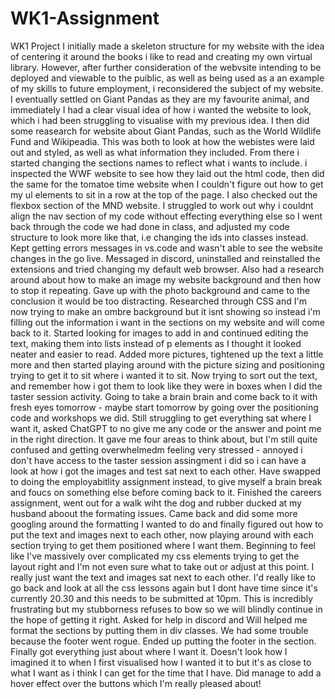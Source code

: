 # WK1-Assignment

WK1 Project
I initially made a skeleton structure for my website with the idea of centering it around the books i like to read and creating my own virtual library. However, after further consideration of the webvsite intending to be deployed and viewable to the puiblic, as well as being used as a an example of my skills to future employment, i reconsidered the subject of my website.
I eventually settled on Giant Pandas as they are my favourite animal, and immediately I had a clear visual idea of how i wanted the website to look, which i had been struggling to visualise with my previous idea. I then did some reasearch for website about Giant Pandas, such as the World Wildlife Fund and Wikipeadia. This was both to look at how the webistes were laid out and styled, as well as what information they included. From there i started changing the sections names to reflect what i wants to include.
i inspected the WWF website to see how they laid out the html code, then did the same for the tomatoe time website when I couldn't figure out how to get my ul elements to sit in a row at the top of the page. I also checked out the flexbox section of the MND website.
I struggled to work out why i couldnt align the nav section of my code without effecting everything else so I went back through the code we had done in class, and adjusted my code structure to look more like that, i.e changing the ids into classes instead.
Kept getting errors messages in vs.code and wasn't able to see the website changes in the go live. Messaged in discord, uninstalled and reinstalled the extensions and tried changing my default web browser. Also had a research around about how to make an image my website background and then how to stop it repeating.
Gave up with the photo background and came to the conclusion it would be too distracting. Researched through CSS and I'm now trying to make an ombre background but it isnt showing so instead i'm filling out the information i want in the sections on my website and will come back to it.
Started looking for images to add in and continued editing the text, making them into lists instead of p elements as I thought it looked neater and easier to read.
Added more pictures, tightened up the text a little more and then started playing around with the picture sizing and positioning trying to get it to sit where i wanted it to sit.
Now trying to sort out the text, and remember how i got them to look like they were in boxes when I did the taster session activity. Going to take a brain brain and come back to it with fresh eyes tomorrow - maybe start tomorrow by going over the positioning code and workshops we did.
Still struggling to get everything sat where I want it, asked ChatGPT to no give me any code or the answer and point me in the right direction. It gave me four areas to think about, but I'm still quite confused and getting overwhelmedm feeling very stressed - annoyed i don't have access to the taster session assingment i did so i can have a look at how i got the images and test sat next to each other. Have swapped to doing the employabitlity assignment instead, to give myself a brain break and foucs on something else before coming back to it.
Finished the careers assignment, went out for a walk wiht the dog and rubber ducked at my husband aboout the formating issues. Came back and did some more googling around the formatting I wanted to do and finally figured out how to put the text and images next to each other, now playing around with each section trying to get them positioned where I want them.
Beginning to feel like I've massively over complicated my css elements trying to get the layout right and I'm not even sure what to take out or adjust at this point. I really just want the text and images sat next to each other. I'd really like to go back and look at all the css lessons again but I dont have time since it's currently 20.30 and this needs to be submitted at 10pm. This is incredibly frustrating but my stubborness refuses to bow so we will blindly continue in the hope of getting it right.
Asked for help in discord and Will helped me format the sections by putting them in div classes. We had some trouble because the footer went rogue. Ended up putting the footer in the section.
Finally got everything just about where I want it. Doesn't look how I imagined it to when I first visualised how I wanted it to but it's as close to what I want as i think I can get for the time that I have.
Did manage to add a hover effect over the buttons which I'm really pleased about!
